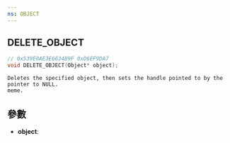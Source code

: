 ```yaml
---
ns: OBJECT
---
```

## DELETE_OBJECT

```c
// 0x539E0AE3E6634B9F 0xD6EF9DA7
void DELETE_OBJECT(Object* object);
```

```
Deletes the specified object, then sets the handle pointed to by the pointer to NULL.  
meme.  
```

## 參數
* **object**: 

